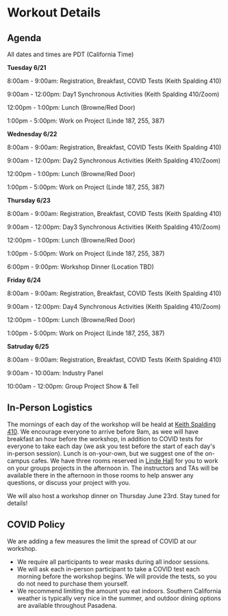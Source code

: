 # Workout Details

## Agenda

All dates and times are PDT (California Time)

**Tuesday 6/21**

8:00am - 9:00am: Registration, Breakfast, COVID Tests (Keith Spalding 410)

9:00am - 12:00pm: Day1 Synchronous Activities (Keith Spalding 410/Zoom)

12:00pm - 1:00pm: Lunch (Browne/Red Door)

1:00pm - 5:00pm: Work on Project (Linde 187, 255, 387)


**Wednesday 6/22**

8:00am - 9:00am: Registration, Breakfast, COVID Tests (Keith Spalding 410)

9:00am - 12:00pm: Day2 Synchronous Activities (Keith Spalding 410/Zoom)

12:00pm - 1:00pm: Lunch (Browne/Red Door)

1:00pm - 5:00pm: Work on Project (Linde 187, 255, 387)


**Thursday 6/23**

8:00am - 9:00am: Registration, Breakfast, COVID Tests (Keith Spalding 410)

9:00am - 12:00pm: Day3 Synchronous Activities (Keith Spalding 410/Zoom)

12:00pm - 1:00pm: Lunch (Browne/Red Door)

1:00pm - 5:00pm: Work on Project (Linde 187, 255, 387)

6:00pm - 9:00pm: Workshop Dinner (Location TBD)


**Friday 6/24**

8:00am - 9:00am: Registration, Breakfast, COVID Tests (Keith Spalding 410)

9:00am - 12:00pm: Day4 Synchronous Activities (Keith Spalding 410/Zoom)

12:00pm - 1:00pm: Lunch (Browne/Red Door)

1:00pm - 5:00pm: Work on Project (Linde 187, 255, 387)

**Satruday 6/25**

8:00am - 9:00am: Registration, Breakfast, COVID Tests (Keith Spalding 410)

9:00am - 10:00am: Industry Panel

10:00am - 12:00pm: Group Project Show & Tell


## In-Person Logistics

The mornings of each day of the workshop will be heald at [Keith Spalding 410](https://www.caltech.edu/map/campus/keith-spalding-building-of-business-services). We encourage everyone to arrive before 9am, as wee will have breakfast 
an hour before the workshop, in addition to COVID tests for everyone to take each day (we ask you test before the start of each
day's in-person session).
Lunch is on-your-own, but we suggest one of the on-campus cafes. We have three rooms reserved
in [Linde Hall](https://www.caltech.edu/map/campus/ronald-and-maxine-linde-hall-of-mathematics-and-physics) for you to work on your 
groups projects in the afternoon in. The instructors and TAs will be available there in the afternoon in those rooms to help answer any
questions, or discuss your project with you.

We will also host a workshop dinner on Thursday June 23rd. Stay tuned for details! 

## COVID Policy
We are adding a few measures the limit the spread of COVID at our workshop. 

 * We require all participants to wear masks during all indoor sessions.
 * We will ask each in-person participant to take a COVID test each morning before the workshop begins. We will provide the
tests, so you do not need to purchase them yourself. 
 * We recommend limiting the amount you eat indoors. Southern California weather is typically very nice in the summer, 
and outdoor dining options are available throughout Pasadena. 

